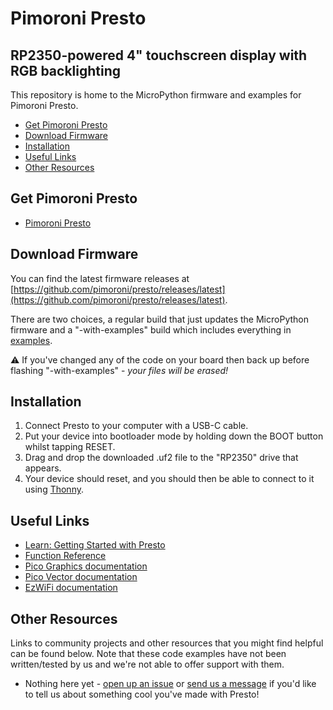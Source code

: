 # Pimoroni Presto<!-- omit in toc -->

## RP2350-powered 4" touchscreen display with RGB backlighting<!-- omit in toc -->

This repository is home to the MicroPython firmware and examples for
Pimoroni Presto.

- [Get Pimoroni Presto](#get-pimoroni-presto)
- [Download Firmware](#download-firmware)
- [Installation](#installation)
- [Useful Links](#useful-links)
- [Other Resources](#other-resources)

## Get Pimoroni Presto

* [Pimoroni Presto](https://shop.pimoroni.com/products/presto)

## Download Firmware

You can find the latest firmware releases at [https://github.com/pimoroni/presto/releases/latest](https://github.com/pimoroni/presto/releases/latest).

There are two choices, a regular build that just updates the MicroPython firmware and a "-with-examples" build which includes everything in [examples](examples).

:warning: If you've changed any of the code on your board then back up before flashing "-with-examples" - *your files will be erased!*

## Installation

1. Connect Presto to your computer with a USB-C cable.
2. Put your device into bootloader mode by holding down the BOOT button whilst tapping RESET.
3. Drag and drop the downloaded .uf2 file to the "RP2350" drive that appears.
4. Your device should reset, and you should then be able to connect to it using [Thonny](https://thonny.org/).

## Useful Links

* [Learn: Getting Started with Presto](https://learn.pimoroni.com/article/getting-started-with-presto)
* [Function Reference](docs/README.md)
* [Pico Graphics documentation](https://github.com/pimoroni/pimoroni-pico/blob/main/micropython/modules/picographics/README.md)
* [Pico Vector documentation](docs/picovector.md)
* [EzWiFi documentation](docs/wifi.md)

## Other Resources

Links to community projects and other resources that you might find helpful can be found below. Note that these code examples have not been written/tested by us and we're not able to offer support with them.

- Nothing here yet - [open up an issue](issues/new) or [send us a message](https://pimoroni.freshdesk.com/support/tickets/new) if you'd like to tell us about something cool you've made with Presto!



